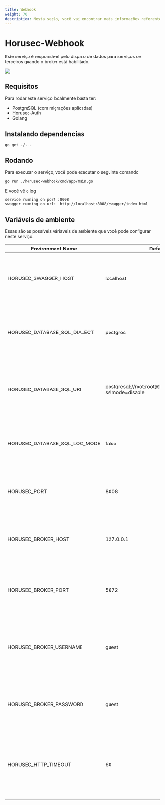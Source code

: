 ```yaml
---
title: Webhook
weight: 70
description: Nesta seção, você vai encontrar mais informações referentes do serviço Horusec-Webhook.
---
```


# Horusec-Webhook
Este serviço é responsável pelo disparo de dados para serviços de terceiros quando o broker está habilitado.

![](/docs/ptbr/web/services/webhook/0-arquitecture.jpg)

## **Requisitos**
Para rodar este serviço localmente basta ter:
* PostgreSQL (com migrações aplicadas)
* Horusec-Auth
* Golang

## **Instalando dependencias**
```bash
go get ./...
```

## **Rodando**
Para executar o serviço, você pode executar o seguinte comando
```bash
go run ./horusec-webhook/cmd/app/main.go
```

E você vê o log
```bash
service running on port :8008
swagger running on url:  http://localhost:8008/swagger/index.html
```

## **Variáveis de ambiente**
Essas são as possíveis váriaveis de ambiente que você pode configurar neste serviço.

| Environment Name                            | Default Value         | Description                  |
|---------------------------------------------|-----------------------|------------------------------|
| HORUSEC_SWAGGER_HOST             | localhost                                                        | Esta variável de ambiente obtém qual é o host que estará disponível o swagger| 
| HORUSEC_DATABASE_SQL_DIALECT     | postgres                                                         | Esta variável de ambiente obtém dialeto para conectar no banco de dados POSTGRES |
| HORUSEC_DATABASE_SQL_URI         | postgresql://root:root@localhost:5432/horusec_db?sslmode=disable | Esta variável de ambiente obtém uri para conectar no banco de dados POSTGRES |
| HORUSEC_DATABASE_SQL_LOG_MODE    | false                                                            | Esta variável de ambiente obtém o valor para habilitar logs no POSTGRES |
| HORUSEC_PORT                     | 8008                                                             | Esta variável de ambiente obtém a porta que o serviço irá iniciar |
| HORUSEC_BROKER_HOST              | 127.0.0.1                                                        | Esta variável de ambiente obtém host para se conectar ao broker RABBITMQ | 
| HORUSEC_BROKER_PORT              | 5672                                                             | Esta variável de ambiente obtém porta para conectar no broker RABBITMQ |
| HORUSEC_BROKER_USERNAME          | guest                                                            | Esta variável de ambiente obtém nome de usuário para se conectar no broker RABBITMQ |
| HORUSEC_BROKER_PASSWORD          | guest                                                            | Esta variável de ambiente obtém a senha para se conectar no broker RABBITMQ |
| HORUSEC_HTTP_TIMEOUT             | 60                                                               | Esta variável de ambiente obtém o tempo em segundos a esperar por uma resposta na requisição HTTP |